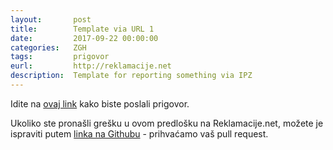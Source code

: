 ```yaml
---
layout:       post
title:        Template via URL 1
date:         2017-09-22 00:00:00
categories:   ZGH
tags:         prigovor
eurl:         http://reklamacije.net
description:  Template for reporting something via IPZ
---
```


Idite na <a href="{{ post.eurl }}">ovaj link</a> kako biste poslali prigovor.

Ukoliko ste pronašli grešku u ovom predlošku na Reklamacije.net, možete je ispraviti putem <a href="{{ site.github }}/{{ site.project-repository }}/edit/gh-pages/{{ page.path }}">linka na Githubu</a> - prihvaćamo vaš pull request.
